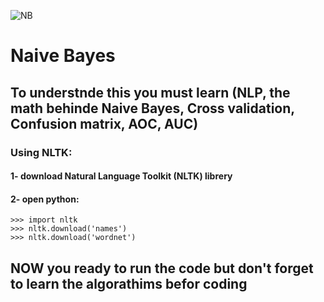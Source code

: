 ![NB](https://user-images.githubusercontent.com/51120437/125525855-cf671735-9226-4998-8b47-c4c1bf74dade.png)


# Naive Bayes
## To understnde this you must learn (NLP, the math behinde Naive Bayes, Cross validation, Confusion matrix, AOC, AUC)
### Using NLTK:
#### 1- download Natural Language Toolkit (NLTK) librery 
#### 2- open python:
	>>> import nltk
	>>> nltk.download('names')
	>>> nltk.download('wordnet')
  
## NOW you ready to run the code but don't forget to learn the algorathims befor coding 
